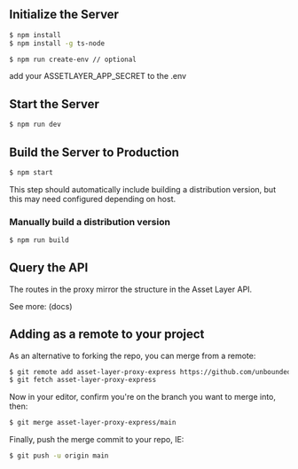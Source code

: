 ## Initialize the Server

```sh
$ npm install
$ npm install -g ts-node
```

```sh
$ npm run create-env // optional
```

add your ASSETLAYER_APP_SECRET to the .env

## Start the Server

```sh
$ npm run dev
```

## Build the Server to Production

```sh
$ npm start
```

This step should automatically include building a distribution version, but this may need configured depending on host.

### Manually build a distribution version

```sh
$ npm run build
```

## Query the API

The routes in the proxy mirror the structure in the Asset Layer API.

See more: (docs)

## Adding as a remote to your project

As an alternative to forking the repo, you can merge from a remote:

```sh
$ git remote add asset-layer-proxy-express https://github.com/unbounded-enterprise/asset-layer-proxy-express.git
$ git fetch asset-layer-proxy-express
```

Now in your editor, confirm you're on the branch you want to merge into, then:

```sh
$ git merge asset-layer-proxy-express/main
```

Finally, push the merge commit to your repo, IE:

```sh
$ git push -u origin main
```